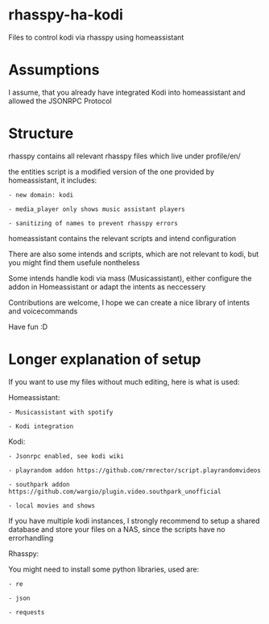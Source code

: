 # rhasspy-ha-kodi
Files to control kodi via rhasspy using homeassistant

# Assumptions
I assume, that you already have integrated Kodi into homeassistant and allowed the JSONRPC Protocol

# Structure
rhasspy contains all relevant rhasspy files which live under profile/en/

the entities script is a modified version of the one provided by homeassistant, it includes:

	- new domain: kodi

	- media_player only shows music assistant players

	- sanitizing of names to prevent rhasspy errors

homeassistant contains the relevant scripts and intend configuration

There are also some intends and scripts, which are not relevant to kodi, but you might find them usefule nontheless

Some intends handle kodi via mass (Musicassistant), either configure the addon in Homeassistant or adapt the intents as neccessery

Contributions are welcome, I hope we can create a nice library of intents and voicecommands


Have fun :D


# Longer explanation of setup

If you want to use my files without much editing, here is what is used:

Homeassistant:

	- Musicassistant with spotify

	- Kodi integration


Kodi:

	- Jsonrpc enabled, see kodi wiki

	- playrandom addon https://github.com/rmrector/script.playrandomvideos

	- southpark addon https://github.com/wargio/plugin.video.southpark_unofficial

	- local movies and shows

If you have multiple kodi instances, I strongly recommend to setup a shared database and store your files on a NAS, since the scripts have no errorhandling

Rhasspy:

You might need to install some python libraries, used are:

	- re

	- json

	- requests
